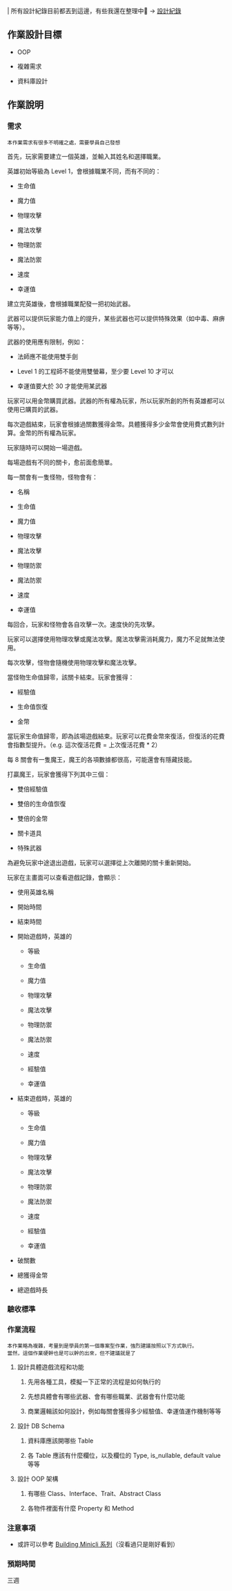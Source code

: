 | 所有設計紀錄目前都丟到這邊，有些我還在整理中🫠 -> [設計紀錄](https://app.heptabase.com/w/260fb9c0d6c70307cec8bc3868d604d4719ec72abea5ca6c4cc28bb6501b3c98)

## 作業設計目標

- OOP
    

- 複雜需求
    

- 資料庫設計
    

## 作業說明

### 需求

```
本作業需求有很多不明確之處，需要學員自己發想
```

首先，玩家需要建立一個英雄，並輸入其姓名和選擇職業。

英雄初始等級為 Level 1，會根據職業不同，而有不同的：

- 生命值
    

- 魔力值
    

- 物理攻擊
    

- 魔法攻擊
    

- 物理防禦
    

- 魔法防禦
    

- 速度
    

- 幸運值
    

建立完英雄後，會根據職業配發一把初始武器。

武器可以提供玩家能力值上的提升，某些武器也可以提供特殊效果（如中毒、麻痹等等）。

武器的使用應有限制，例如：

- 法師應不能使用雙手劍
    

- Level 1 的工程師不能使用雙螢幕，至少要 Level 10 才可以
    

- 幸運值要大於 30 才能使用某武器
    

玩家可以用金幣購買武器。武器的所有權為玩家，所以玩家所創的所有英雄都可以使用已購買的武器。

每次遊戲結束，玩家會根據過關數獲得金幣。具體獲得多少金幣會使用費式數列計算。金幣的所有權為玩家。

玩家隨時可以開始一場遊戲。

每場遊戲有不同的關卡，愈前面愈簡單。

每一關會有一隻怪物，怪物會有：

- 名稱
    

- 生命值
    

- 魔力值
    

- 物理攻擊
    

- 魔法攻擊
    

- 物理防禦
    

- 魔法防禦
    

- 速度
    

- 幸運值
    

每回合，玩家和怪物會各自攻擊一次。速度快的先攻擊。

玩家可以選擇使用物理攻擊或魔法攻擊。魔法攻擊需消耗魔力，魔力不足就無法使用。

每次攻擊，怪物會隨機使用物理攻擊和魔法攻擊。

當怪物生命值歸零，該關卡結束。玩家會獲得：

- 經驗值
    

- 生命值恢復
    

- 金幣
    

當玩家生命值歸零，即為該場遊戲結束。玩家可以花費金幣來復活，但復活的花費會指數型提升。（e.g. 這次復活花費 = 上次復活花費 * 2）

每 8 關會有一隻魔王，魔王的各項數據都很高，可能還會有隱藏技能。

打贏魔王，玩家會獲得下列其中三個：

- 雙倍經驗值
    

- 雙倍的生命值恢復
    

- 雙倍的金幣
    

- 關卡道具
    

- 特殊武器
    

為避免玩家中途退出遊戲，玩家可以選擇從上次離開的關卡重新開始。

玩家在主畫面可以查看遊戲記錄，會顯示：

- 使用英雄名稱
    

- 開始時間
    

- 結束時間
    

- 開始遊戲時，英雄的
    
    - 等級
        
    
    - 生命值
        
    
    - 魔力值
        
    
    - 物理攻擊
        
    
    - 魔法攻擊
        
    
    - 物理防禦
        
    
    - 魔法防禦
        
    
    - 速度
        
    
    - 經驗值
        
    
    - 幸運值
        

- 結束遊戲時，英雄的
    
    - 等級
        
    
    - 生命值
        
    
    - 魔力值
        
    
    - 物理攻擊
        
    
    - 魔法攻擊
        
    
    - 物理防禦
        
    
    - 魔法防禦
        
    
    - 速度
        
    
    - 經驗值
        
    
    - 幸運值
        

- 破關數
    

- 總獲得金幣
    

- 總遊戲時長
    

### 驗收標準

### 作業流程

```
本作業略為複雜，考量到是學員的第一個專案型作業，強烈建議按照以下方式執行。
當然，這個作業硬幹也是可以幹的出來，但不建議就是了
```

1. 設計具體遊戲流程和功能
    
    1. 先用各種工具，模擬一下正常的流程是如何執行的
        
    
    1. 先想具體會有哪些武器、會有哪些職業、武器會有什麼功能
        
    
    1. 商業邏輯該如何設計，例如每關會獲得多少經驗值、幸運值運作機制等等
        

1. 設計 DB Schema
    
    1. 資料庫應該開哪些 Table
        
    
    1. 各 Table 應該有什麼欄位，以及欄位的 Type, is_nullable, default value 等等
        

1. 設計 OOP 架構
    
    1. 有哪些 Class、Interface、Trait、Abstract Class
        
    
    1. 各物件裡面有什麼 Property 和 Method
        

### 注意事項

- 或許可以參考 [Building Minicli 系列](https://dev.to/erikaheidi/bootstrapping-a-cli-php-application-in-vanilla-php-4ee)（沒看過只是剛好看到）
    

### 預期時間

三週
